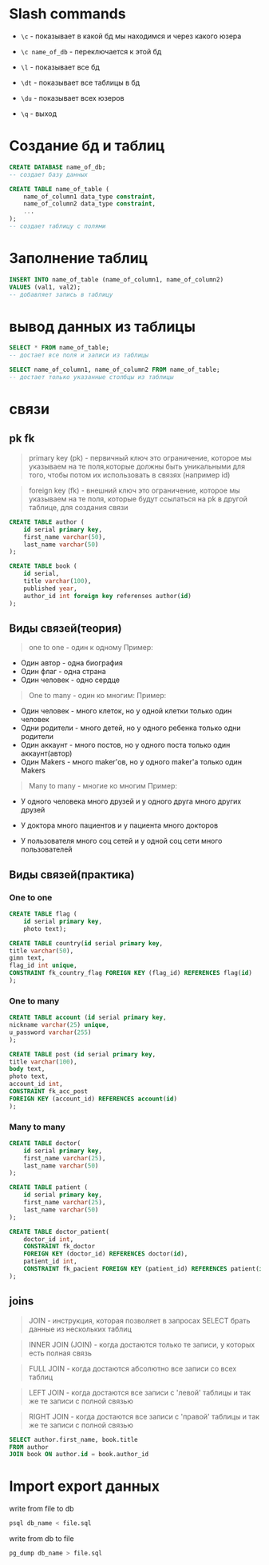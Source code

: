 # Slash commands
* `\с` - показывает в какой бд мы находимся и через какого юзера

* `\с name_of_db` - переключается к этой бд

* `\l` - показывает все бд

* `\dt` - показывает все таблицы в бд

* `\du` - показывает всех юзеров

* `\q` - выход


# Создание бд и таблиц
```sql
CREATE DATABASE name_of_db; 
-- создает базу данных
```

```sql
CREATE TABLE name_of_table (
    name_of_column1 data_type constraint,
    name_of_column2 data_type constraint,
    ...
); 
-- создает таблицу с полями
```
# Заполнение таблиц
```sql
INSERT INTO name_of_table (name_of_column1, name_of_column2) 
VALUES (val1, val2);
-- добавляет запись в таблицу
```
# вывод данных из таблицы
```sql
SELECT * FROM name_of_table; 
-- достает все поля и записи из таблицы

SELECT name_of_column1, name_of_column2 FROM name_of_table; 
-- достает только указанные столбцы из таблицы
```

# связи
## pk fk
> primary key (pk) - первичный ключ
> это ограничение, которое мы указываем на те поля,которые должны быть уникальными для того, чтобы потом их использовать в связях (например id)

> foreign key (fk) - внешний ключ
> это ограничение, которое мы указываем на те поля, которые будут ссылаться на pk в другой таблице, для создания связи

```sql
CREATE TABLE author (
    id serial primary key,
    first_name varchar(50),
    last_name varchar(50)
);

CREATE TABLE book (
    id serial,
    title varchar(100),
    published year,
    author_id int foreign key referenses author(id)
);


```
## Виды связей(теория)
> one to one - один к одному
Пример:

* Один автор - одна биография
* Один флаг - одна страна
* Один человек - одно сердце

> One to many - один ко многим:
Пример:

* Один человек - много клеток, но у одной клетки только один человек
* Одни родители - много детей, но у одного ребенка только одни родители
* Один аккаунт - много постов, но у одного поста только один аккаунт(автор)
* Один Makers - много maker'ов, но у одного maker'a только один Makers

> Many to many - многие ко многим
Пример:
* У одного человека много друзей и у одного друга много других друзей
* У доктора много пациентов и у пациента много докторов 

* У пользователя много соц сетей и у одной соц сети много пользователей


## Виды связей(практика)
### One to one 
``` sql 
CREATE TABLE flag (
    id serial primary key,
    photo text);

CREATE TABLE country(id serial primary key,
title varchar(50),
gimn text,
flag_id int unique,
CONSTRAINT fk_country_flag FOREIGN KEY (flag_id) REFERENCES flag(id)  
);

```

### One to many
```sql 
CREATE TABLE account (id serial primary key,
nickname varchar(25) unique,
u_password varchar(255)
);

CREATE TABLE post (id serial primary key,
title varchar(100),
body text,
photo text,
account_id int,
CONSTRAINT fk_acc_post
FOREIGN KEY (account_id) REFERENCES account(id)
);
```

### Many to many
```sql 
CREATE TABLE doctor(
    id serial primary key,
    first_name varchar(25),
    last_name varchar(50)
);

CREATE TABLE patient (
    id serial primary key,
    first_name varchar(25),
    last_name varchar(50)
);

CREATE TABLE doctor_patient(
    doctor_id int,
    CONSTRAINT fk_doctor
    FOREIGN KEY (doctor_id) REFERENCES doctor(id),
    patient_id int,
    CONSTRAINT fk_pacient FOREIGN KEY (patient_id) REFERENCES patient(id)
);

```
## joins
> JOIN - инструкция, которая позволяет в запросах SELECT брать данные из нескольких таблиц

> INNER JOIN (JOIN) - когда достаются только те записи, у которых есть полная связь

> FULL JOIN - когда достаются абсолютно все записи со всех таблиц

> LEFT JOIN - когда достаются все записи с 'левой' таблицы и так же те записи с полной связью

> RIGHT JOIN - когда достаются все записи с 'правой' таблицы и так же те записи с полной связью

```sql
SELECT author.first_name, book.title 
FROM author
JOIN book ON author.id = book.author_id
```

# Import export данных
write from file to db
```bash
psql db_name < file.sql
```
write from db to file
```bash
pg_dump db_name > file.sql
```